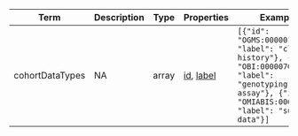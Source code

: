 |Term | Description | Type | Properties | Example | Enum|
| ---| ---| ---| ---| ---| --- |
| cohortDataTypes | NA | array | [id](./id.md), [label](./label.md) | `[{"id": "OGMS:0000015", "label": "clinical history"}, {"id": "OBI:0000070", "label": "genotyping assay"}, {"id": "OMIABIS:0000060", "label": "survey data"}]` | NA|
